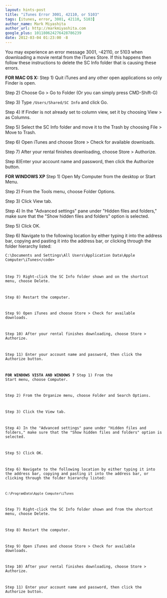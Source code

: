 ```yaml
---
layout: hints-post
title: "iTunes Error 3001, 42110, or 5103"
tags: [itunes, error, 3001, 42110, 5103]
author_name: Mark Miyashita
author_url: http://markmiyashita.com
google_plus: 101180624276428786239
date: 2012-03-04 01:23:00 -8
---
```


You may experience an error message 3001, -42110, or 5103  when downloading a movie rental from the iTunes Store. If this happens then follow these instructions to delete the SC Info folder that is causing these errors.

<strong>FOR MAC OS X:</strong>
Step 1) Quit iTunes and any other open applications so only Finder is open.

Step 2) Choose Go > Go to Folder (Or you can simply press CMD-Shift-G)

Step 3) Type <code>/Users/Shared/SC Info</code> and click Go.

Step 4) If Finder is not already set to column view, set it by choosing View > as Columns.

Step 5) Select the SC Info folder and move it to the Trash by choosing File > Move to Trash.

Step 6) Open iTunes and choose Store > Check for available downloads.

Step 7) After your rental finishes downloading, choose Store > Authorize.

Step 8)Enter your account name and password, then click the Authorize button.

<strong>FOR WINDOWS XP</strong>
Step 1) Open My Computer from the desktop or Start Menu.

Step 2) From the Tools menu, choose Folder Options.

Step 3) Click View tab.

Step 4) In the "Advanced settings" pane under "Hidden files and folders," make sure that the "Show hidden files and folders" option is selected.

Step 5) Click OK.

Step 6) Navigate to the following location by either typing it into the address bar, copying and pasting it into the address bar, or clicking through the folder hierarchy listed:

<code>C:\Documents and Settings\All Users\Application Data\Apple Computer\iTunes\</code>


Step 7) Right-click the SC Info folder shown and on the shortcut menu, choose Delete.

Step 8) Restart the computer.

Step 9) Open iTunes and choose Store > Check for available downloads.

Step 10) After your rental finishes downloading, choose Store > Authorize.

Step 11) Enter your account name and password, then click the Authorize button.

<strong>FOR WINDOWS VISTA AND WINDOWS 7</strong>
Step 1) From the Start menu, choose Computer.

Step 2) From the Organize menu, choose Folder and Search Options.

Step 3) Click the View tab.

Step 4) In the "Advanced settings" pane under "Hidden files and folders," make sure that the "Show hidden files and folders" option is selected.

Step 5) Click OK.

Step 6) Navigate to the following location by either typing it into the address bar, copying and pasting it into the address bar, or clicking through the folder hierarchy listed:

<code>C:\ProgramData\Apple Computer\iTunes</code>


Step 7) Right-click the SC Info folder shown and from the shortcut menu, choose Delete.

Step 8) Restart the computer.

Step 9) Open iTunes and choose Store > Check for available downloads.

Step 10) After your rental finishes downloading, choose Store > Authorize.

Step 11) Enter your account name and password, then click the Authorize button.